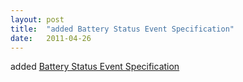 ```yaml
---
layout: post
title:  "added Battery Status Event Specification"
date:   2011-04-26
---
```


added [Battery Status Event Specification](/spec/battery-status)

